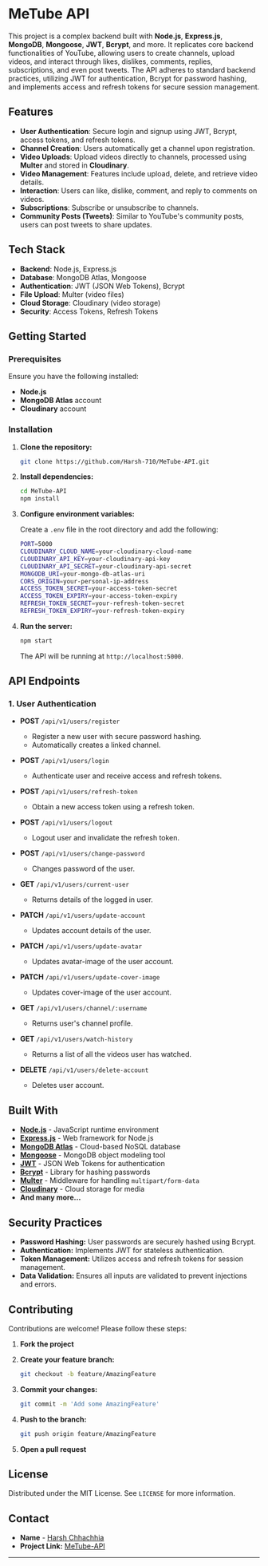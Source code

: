 # MeTube API

This project is a complex backend built with **Node.js**, **Express.js**, **MongoDB**, **Mongoose**, **JWT**, **Bcrypt**, and more. It replicates core backend functionalities of YouTube, allowing users to create channels, upload videos, and interact through likes, dislikes, comments, replies, subscriptions, and even post tweets. The API adheres to standard backend practices, utilizing JWT for authentication, Bcrypt for password hashing, and implements access and refresh tokens for secure session management.

## Features

- **User Authentication**: Secure login and signup using JWT, Bcrypt, access tokens, and refresh tokens.
- **Channel Creation**: Users automatically get a channel upon registration.
- **Video Uploads**: Upload videos directly to channels, processed using **Multer** and stored in **Cloudinary**.
- **Video Management**: Features include upload, delete, and retrieve video details.
- **Interaction**: Users can like, dislike, comment, and reply to comments on videos.
- **Subscriptions**: Subscribe or unsubscribe to channels.
- **Community Posts (Tweets)**: Similar to YouTube's community posts, users can post tweets to share updates.

## Tech Stack

- **Backend**: Node.js, Express.js
- **Database**: MongoDB Atlas, Mongoose
- **Authentication**: JWT (JSON Web Tokens), Bcrypt
- **File Upload**: Multer (video files)
- **Cloud Storage**: Cloudinary (video storage)
- **Security**: Access Tokens, Refresh Tokens

## Getting Started

### Prerequisites

Ensure you have the following installed:

- **Node.js**
- **MongoDB Atlas** account
- **Cloudinary** account

### Installation

1. **Clone the repository:**

   ```bash
   git clone https://github.com/Harsh-710/MeTube-API.git
   ```

2. **Install dependencies:**

   ```bash
   cd MeTube-API
   npm install
   ```

3. **Configure environment variables:**

   Create a `.env` file in the root directory and add the following:

   ```bash
   PORT=5000
   CLOUDINARY_CLOUD_NAME=your-cloudinary-cloud-name
   CLOUDINARY_API_KEY=your-cloudinary-api-key
   CLOUDINARY_API_SECRET=your-cloudinary-api-secret
   MONGODB_URI=your-mongo-db-atlas-uri
   CORS_ORIGIN=your-personal-ip-address
   ACCESS_TOKEN_SECRET=your-access-token-secret
   ACCESS_TOKEN_EXPIRY=your-access-token-expiry
   REFRESH_TOKEN_SECRET=your-refresh-token-secret
   REFRESH_TOKEN_EXPIRY=your-refresh-token-expiry
   ```

4. **Run the server:**

   ```bash
   npm start
   ```

   The API will be running at `http://localhost:5000`.

## API Endpoints

### 1. **User Authentication**

- **POST** `/api/v1/users/register`
  - Register a new user with secure password hashing.
  - Automatically creates a linked channel.

- **POST** `/api/v1/users/login`
  - Authenticate user and receive access and refresh tokens.

- **POST** `/api/v1/users/refresh-token`
  - Obtain a new access token using a refresh token.

- **POST** `/api/v1/users/logout`
  - Logout user and invalidate the refresh token.

- **POST** `/api/v1/users/change-password`
  - Changes password of the user.

- **GET** `/api/v1/users/current-user`
  - Returns details of the logged in user.

- **PATCH** `/api/v1/users/update-account`
  - Updates account details of the user.

- **PATCH** `/api/v1/users/update-avatar`
  - Updates avatar-image of the user account.

- **PATCH** `/api/v1/users/update-cover-image`
  - Updates cover-image of the user account.

- **GET** `/api/v1/users/channel/:username`
  - Returns user's channel profile.

- **GET** `/api/v1/users/watch-history`
  - Returns a list of all the videos user has watched.

- **DELETE** `/api/v1/users/delete-account`
  - Deletes user account.

## Built With

- [**Node.js**](https://nodejs.org/) - JavaScript runtime environment
- [**Express.js**](https://expressjs.com/) - Web framework for Node.js
- [**MongoDB Atlas**](https://www.mongodb.com/cloud/atlas) - Cloud-based NoSQL database
- [**Mongoose**](https://mongoosejs.com/) - MongoDB object modeling tool
- [**JWT**](https://jwt.io/) - JSON Web Tokens for authentication
- [**Bcrypt**](https://github.com/kelektiv/node.bcrypt.js) - Library for hashing passwords
- [**Multer**](https://github.com/expressjs/multer) - Middleware for handling `multipart/form-data`
- [**Cloudinary**](https://cloudinary.com/) - Cloud storage for media
- **And many more...**

## Security Practices

- **Password Hashing:** User passwords are securely hashed using Bcrypt.
- **Authentication:** Implements JWT for stateless authentication.
- **Token Management:** Utilizes access and refresh tokens for session management.
- **Data Validation:** Ensures all inputs are validated to prevent injections and errors.

## Contributing

Contributions are welcome! Please follow these steps:

1. **Fork the project**

2. **Create your feature branch:**

   ```bash
   git checkout -b feature/AmazingFeature
   ```

3. **Commit your changes:**

   ```bash
   git commit -m 'Add some AmazingFeature'
   ```

4. **Push to the branch:**

   ```bash
   git push origin feature/AmazingFeature
   ```

5. **Open a pull request**

## License

Distributed under the MIT License. See `LICENSE` for more information.

## Contact

- **Name** - [Harsh Chhachhia](mailto:harshchhachhia008@gmail.com)
- **Project Link:** [MeTube-API](https://github.com/Harsh-710/MeTube-API)

---
